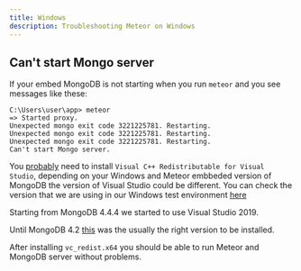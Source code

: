 ```yaml
---
title: Windows
description: Troubleshooting Meteor on Windows
---
```


<h2 id="cant-start-mongo-server">Can't start Mongo server</h2>

If your embed MongoDB is not starting when you run `meteor` and you see messages like these:

```shell script
C:\Users\user\app> meteor
=> Started proxy.
Unexpected mongo exit code 3221225781. Restarting.
Unexpected mongo exit code 3221225781. Restarting.
Unexpected mongo exit code 3221225781. Restarting.
Can't start Mongo server.
```

You [probably](https://github.com/meteor/meteor/issues/10036#issuecomment-416485306) need to install `Visual C++ Redistributable for Visual Studio`, depending on your Windows and Meteor embbeded version of MongoDB the version of Visual Studio could be different. You can check the version that we are using in our Windows test environment [here](https://github.com/meteor/meteor/blob/devel/appveyor.yml#L10) 

Starting from MongoDB 4.4.4 we started to use Visual Studio 2019. 

Until MongoDB 4.2 [this](https://www.microsoft.com/en-us/download/confirmation.aspx?id=48145) was the usually the right version to be installed.

After installing `vc_redist.x64` you should be able to run Meteor and MongoDB server without problems.
